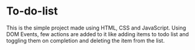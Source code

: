 # To-do-list
This is the simple project made using HTML, CSS and JavaScript. Using DOM Events, few actions are added to it like adding items to todo list and toggling them on completion and deleting the item from the list.
